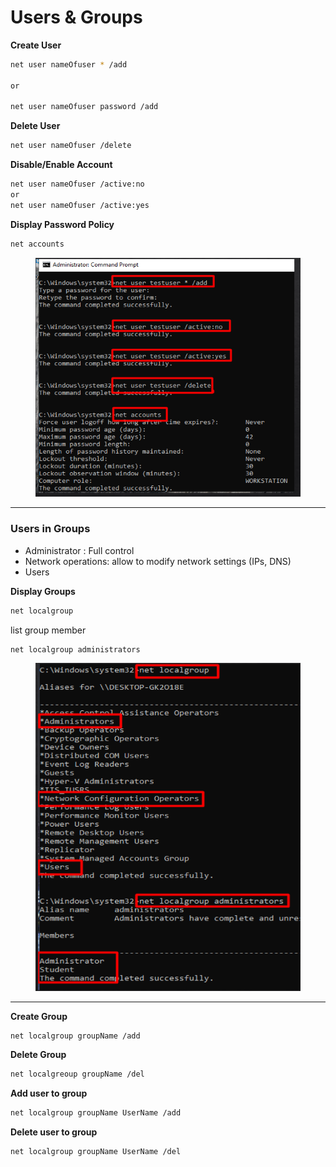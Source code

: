 # Users & Groups

**Create User**

```bash
net user nameOfuser * /add

or

net user nameOfuser password /add
```

**Delete User**

```bash
net user nameOfuser /delete
```

**Disable/Enable Account**

```bash
net user nameOfuser /active:no
or
net user nameOfuser /active:yes
```

**Display Password Policy**

```bash
net accounts
```

<figure><img src="../../../.gitbook/assets/image 3.png" alt=""><figcaption></figcaption></figure>

***

### **Users in Groups**

* Administrator : Full control
* Network operations: allow to modify network settings (IPs, DNS)
* Users

**Display Groups**

```bash
net localgroup
```

list group member

```bash
net localgroup administrators
```

<figure><img src="../../../.gitbook/assets/image 4.png" alt=""><figcaption></figcaption></figure>

***

**Create Group**

```bash
net localgroup groupName /add
```

**Delete Group**

```bash
net localgreoup groupName /del
```

**Add user to group**

```bash
net localgroup groupName UserName /add
```

**Delete user to group**

```bash
net localgroup groupName UserName /del
```

